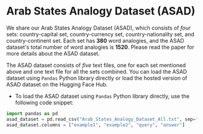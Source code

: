# Arab States Analogy Dataset (ASAD)
We share our Arab States Analogy Dataset (ASAD), which consists of *four* sets: country-capital set, country-currency set, country-nationality set, and country-continent set. Each set has **380** word analogies, and the ASAD dataset's total number of word analogies is **1520**. Please read the paper for more details about the ASAD dataset. 

The ASAD dataset consists of *five* text files, one for each set mentioned above and one text file for all the sets combined. You can load the ASAD dataset using `Pandas` Python library directly or load the hosted version of ASAD dataset on the Hugging Face Hub.

* To load the ASAD dataset using `Pandas` Python library directly, use the following code snippet:

```Python
import pandas as pd
asad_dataset = pd.read_csv("Arab_States_Analogy_Dataset_All.txt", sep=" ", header=None)
asad_dataset.columns = ["example1", "example2", "query", "answer"]
```